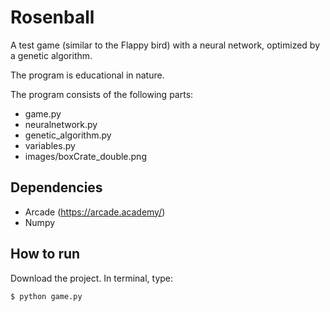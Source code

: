 # Rosenball
A test game (similar to the Flappy bird) with a neural network, optimized by a genetic algorithm.

The program is educational in nature.

The program consists of the following parts:
- game.py
- neuralnetwork.py
- genetic_algorithm.py
- variables.py
- images/boxCrate_double.png

## Dependencies
- Arcade (https://arcade.academy/)
- Numpy

## How to run
Download the project. In terminal, type:

   `$ python game.py`
